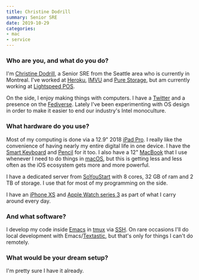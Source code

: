 ```yaml
---
title: Christine Dodrill
summary: Senior SRE
date: 2019-10-29
categories:
- mac
- service
---
```


### Who are you, and what do you do?

I'm [Christine Dodrill](https://christine.website/ "Christine's website."), a Senior SRE from the Seattle area who is currently in Montreal. I've worked at [Heroku][], [IMVU][] and [Pure Storage](https://www.purestorage.com/ "A flash storage company."), but am currently working at [Lightspeed POS](https://lightspeedhq.com/ "A point of sales technology company.").

On the side, I enjoy making things with computers. I have a [Twitter](https://twitter.com/theprincessxena "Christine's Twitter account.") and a presence on the [Fediverse](https://mst3k.interlinked.me/@cadey "Christine's Mastodon account."). Lately I've been experimenting with OS design in order to make it easier to end our industry's Intel monoculture.

### What hardware do you use?

Most of my computing is done via a 12.9" 2018 [iPad Pro][ipad-pro]. I really like the convenience of having nearly my entire digital life in one device. I have the [Smart Keyboard][smart-keyboard] and [Pencil][] for it too. I also have a 12" [MacBook][macbook.2] that I use whenever I need to do things in [macOS][], but this is getting less and less often as the iOS ecosystem gets more and more powerful. 

I have a dedicated server from [SoYouStart](https://www.soyoustart.com/ "A hosting company.") with 8 cores, 32 GB of ram and 2 TB of storage. I use that for most of my programming on the side.

I have an [iPhone XS][iphone-xs] and [Apple Watch series 3][apple-watch-series-3] as part of what I carry around every day. 

### And what software?

I develop my code inside [Emacs][] in [tmux][] via [SSH][]. On rare occasions I'll do local development with Emacs/[Textastic][textastic-ios], but that's only for things I can't do remotely.

### What would be your dream setup?

I'm pretty sure I have it already.

[apple-watch-series-3]: https://en.wikipedia.org/wiki/Apple_Watch_Series_3 "A smartwatch with optional cellular data."
[emacs]: http://www.gnu.org/software/emacs/ "A free open-source text editor."
[heroku]: https://www.heroku.com/ "A service for running and deploying Ruby, Node.js, Clojure, Java, Python, and Scala apps."
[imvu]: https://www.imvu.com/ "An avatar-based social network."
[ipad-pro]: https://en.wikipedia.org/wiki/IPad_Pro "An iOS tablet."
[iphone-xs]: https://en.wikipedia.org/wiki/IPhone_XS "A 5.8 inch iOS phone."
[macbook.2]: https://en.wikipedia.org/wiki/MacBook_(2015_version) "A very thin 12 inch laptop."
[macos]: https://en.wikipedia.org/wiki/MacOS "An operating system for Mac hardware."
[pencil]: https://www.fiftythree.com/pencil "An iPad stylus."
[smart-keyboard]: http://web.archive.org/web/20200310060157/https://www.apple.com/smart-keyboard/ "A keyboard and cover for the iPad Pro."
[ssh]: https://en.wikipedia.org/wiki/Secure_Shell "A command-line tool for secure remote connections."
[textastic-ios]: https://www.textasticapp.com/ "A code editor app."
[tmux]: https://sourceforge.net/projects/tmux/ "A terminal multiplexer, similar to screen."
